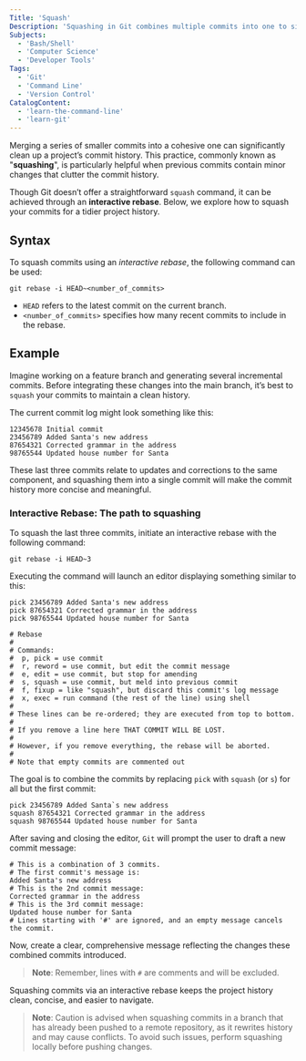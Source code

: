 ```yaml
---
Title: 'Squash'
Description: 'Squashing in Git combines multiple commits into one to simplify and clean up the commit history.'
Subjects:
  - 'Bash/Shell'
  - 'Computer Science'
  - 'Developer Tools'
Tags:
  - 'Git'
  - 'Command Line'
  - 'Version Control'
CatalogContent:
  - 'learn-the-command-line'
  - 'learn-git'
---
```


Merging a series of smaller commits into a cohesive one can significantly clean up a project’s commit history. This practice, commonly known as "**squashing**", is particularly helpful when previous commits contain minor changes that clutter the commit history.

Though Git doesn’t offer a straightforward `squash` command, it can be achieved through an **interactive rebase**. Below, we explore how to squash your commits for a tidier project history.

## Syntax

To squash commits using an _interactive rebase_, the following command can be used:

```pseudo
git rebase -i HEAD~<number_of_commits>
```

- `HEAD` refers to the latest commit on the current branch.
- `<number_of_commits>` specifies how many recent commits to include in the rebase.

## Example

Imagine working on a feature branch and generating several incremental commits. Before integrating these changes into the main branch, it’s best to `squash` your commits to maintain a clean history.

The current commit log might look something like this:

```shell
12345678 Initial commit
23456789 Added Santa's new address
87654321 Corrected grammar in the address
98765544 Updated house number for Santa
```

These last three commits relate to updates and corrections to the same component, and squashing them into a single commit will make the commit history more concise and meaningful.

### Interactive Rebase: The path to squashing

To squash the last three commits, initiate an interactive rebase with the following command:

```shell
git rebase -i HEAD~3
```

Executing the command will launch an editor displaying something similar to this:

```shell
pick 23456789 Added Santa's new address
pick 87654321 Corrected grammar in the address
pick 98765544 Updated house number for Santa

# Rebase
#
# Commands:
#  p, pick = use commit
#  r, reword = use commit, but edit the commit message
#  e, edit = use commit, but stop for amending
#  s, squash = use commit, but meld into previous commit
#  f, fixup = like "squash", but discard this commit's log message
#  x, exec = run command (the rest of the line) using shell
#
# These lines can be re-ordered; they are executed from top to bottom.
#
# If you remove a line here THAT COMMIT WILL BE LOST.
#
# However, if you remove everything, the rebase will be aborted.
#
# Note that empty commits are commented out
```

The goal is to combine the commits by replacing `pick` with `squash` (or `s`) for all but the first commit:

```shell
pick 23456789 Added Santa`s new address
squash 87654321 Corrected grammar in the address
squash 98765544 Updated house number for Santa
```

After saving and closing the editor, `Git` will prompt the user to draft a new commit message:

```shell
# This is a combination of 3 commits.  
# The first commit's message is:  
Added Santa's new address  
# This is the 2nd commit message:  
Corrected grammar in the address  
# This is the 3rd commit message:  
Updated house number for Santa  
# Lines starting with '#' are ignored, and an empty message cancels the commit.  
```

Now, create a clear, comprehensive message reflecting the changes these combined commits introduced. 

> **Note**: Remember, lines with `#` are comments and will be excluded.

Squashing commits via an interactive rebase keeps the project history clean, concise, and easier to navigate. 

> **Note**: Caution is advised when squashing commits in a branch that has already been pushed to a remote repository, as it rewrites history and may cause conflicts. To avoid such issues, perform squashing locally before pushing changes.
